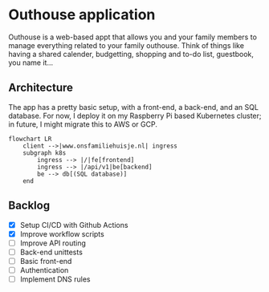 # Outhouse application 

Outhouse is a web-based appt that allows you and your family members to manage everything related to your family outhouse. Think of things like having a shared calender, budgetting, shopping and to-do list, guestbook, you name it...

## Architecture

The app has a pretty basic setup, with a front-end, a back-end, and an SQL database. For now, I deploy it on my Raspberry Pi based Kubernetes cluster; in future, I might migrate this to AWS or GCP. 

```mermaid 
flowchart LR
    client -->|www.onsfamiliehuisje.nl| ingress 
    subgraph k8s
        ingress --> |/|fe[frontend]
        ingress --> |/api/v1|be[backend]
        be --> db[(SQL database)]
    end
``` 

## Backlog

- [x] Setup CI/CD with Github Actions 
- [x] Improve workflow scripts
- [ ] Improve API routing
- [ ] Back-end unittests
- [ ] Basic front-end 
- [ ] Authentication
- [ ] Implement DNS rules
